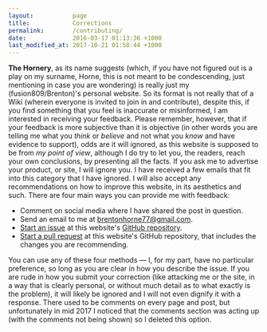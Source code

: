 ```yaml
---
layout:           page
title:            Corrections
permalink:        /contributing/
date:             2016-03-17 01:13:36 +1000
last_modified_at: 2017-10-21 01:58:44 +1000
---
```


**The Hornery**, as its name suggests (which, if you have not figured out is a play on my surname, Horne, this is not meant to be condescending, just mentioning in case you are wondering) is really just my (fusion809/Brenton)'s personal website. So its format is not really that of a Wiki (wherein everyone is invited to join in and contribute), despite this, if you find something that you feel is inaccurate or misinformed, I am interested in receiving your feedback. Please remember, however, that if your feedback is more subjective than it is objective (in other words you are telling me what you *think* or *believe* and not what you *know* and have evidence to support), odds are it will ignored, as this website is supposed to be from *my point of view*, although I do try to let you, the readers, reach your own conclusions, by presenting all the facts. If you ask me to advertise your product, or site, I will ignore you. I have received a few emails that fit into this category that I have ignored. I will also accept any recommendations on how to improve this website, in its aesthetics and such. There are four main ways you can provide me with feedback:

* Comment on social media where I have shared the post in question.
* Send an email to me at [brentonhorne77@gmail.com](mailto:brentonhorne77@gmail.com).
* [Start an issue](https://github.com/fusion809/fusion809.github.io/issues/new) at this website's [GitHub repository](https://github.com/fusion809/fusion809.github.io).
* [Start a pull request](https://help.github.com/articles/using-pull-requests/) at this website's GitHub repository, that includes the changes you are recommending.

You can use any of these four methods &mdash; I, for my part, have no particular preference, so long as you are clear in how you describe the issue. If you are rude in how you submit your correction (like attacking me or the site, in a way that is clearly personal, or without much detail as to what exactly is the problem), it will likely be ignored and I will not even dignify it with a response. There used to be comments on every page and post, but unfortunately in mid 2017 I noticed that the comments section was acting up (with the comments not being shown) so I deleted this option.
